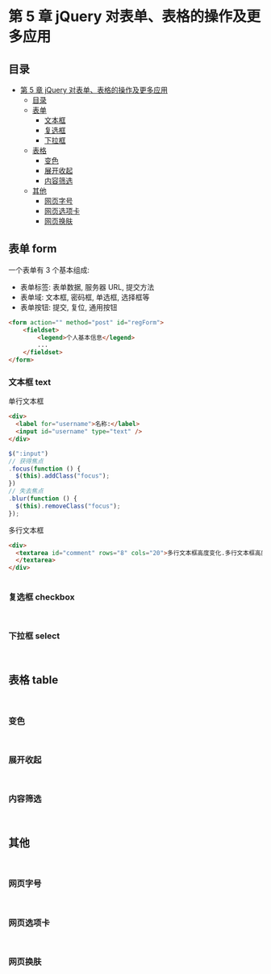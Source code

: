 # 第 5 章 jQuery 对表单、表格的操作及更多应用

## 目录
- [第 5 章 jQuery 对表单、表格的操作及更多应用](#第-5-章-jquery-对表单表格的操作及更多应用)
	- [目录](#目录)
	- [表单](#表单)
		- [文本框](#文本框)
		- [复选框](#复选框)
		- [下拉框](#下拉框)
	- [表格](#表格)
		- [变色](#变色)
		- [展开收起](#展开收起)
		- [内容筛选](#内容筛选)
	- [其他](#其他)
		- [网页字号](#网页字号)
		- [网页选项卡](#网页选项卡)
		- [网页换肤](#网页换肤)

## 表单 form

一个表单有 3 个基本组成: 

- 表单标签: 表单数据, 服务器 URL, 提交方法
- 表单域: 文本框, 密码框, 单选框, 选择框等
- 表单按钮: 提交, 复位, 通用按钮

```html
<form action="" method="post" id="regForm">
	<fieldset>
		<legend>个人基本信息</legend>
		...
	</fieldset>
</form>
```

### 文本框 text

单行文本框

```html
<div>
  <label for="username">名称:</label>
  <input id="username" type="text" />
</div>
```

```js
$(":input")
// 获得焦点
.focus(function () {
  $(this).addClass("focus");
})
// 失去焦点
.blur(function () {
  $(this).removeClass("focus");
});
```

多行文本框

```html
<div>
  <textarea id="comment" rows="8" cols="20">多行文本框高度变化.多行文本框高度变化.多行文本框高度变化.多行文本框高度变化.多行文本框高度变化.多行文本框高度变化.多行文本框高度变化.多行文本框高度变化.多行文本框高度变化.
  </textarea>
</div>
```

```js

```

### 复选框 checkbox

```html

```

```js

```

### 下拉框 select

```html

```

```js

```

## 表格 table

```html

```

```js

```

### 变色

```html

```

```js

```

### 展开收起

```html

```

```js

```

### 内容筛选

```html

```

```js

```

## 其他

```html

```

```js

```

### 网页字号

```html

```

```js

```


### 网页选项卡

```html

```

```js

```

### 网页换肤

```html

```

```js

```
